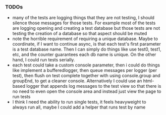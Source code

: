 ### TODOs
* many of the tests are logging things that they are not testing, I should silence those messages for those tests. For example most of the tests are logging opening and creating a test database but those tests are not testing the creation of a database so that aspect should be muted
* note the horrible requirement of requiring a unique database. Maybe to coordinate, if I want to continue async, is that each test's first parameter is a test database name. Then I can simply do things like use test0, test1, etc, and the counter guarantees each db name is unique. On the other hand, I could run tests serially.
* each test could take a custom console parameter, then i could do things like implement a bufferedlogger, then queue messages per logger (per test), then flush on test complete together with using console.group and groupEnd, to get a cleaner console. Alternatively I could use an html-based logger that appends log messages to the test view so that there is no need to even open the console area and instead just view the page to run tests
* I think I need the ability to run single tests, it feels heavyweight to always run all, maybe I could add a helper that runs test by name
